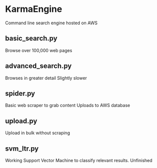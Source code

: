 # KarmaEngine
Command line search engine hosted on AWS

## basic_search.py
Browse over 100,000 web pages 

## advanced_search.py
Browses in greater detail
Slightly slower

## spider.py
Basic web scraper to grab content
Uploads to AWS database

## upload.py
Upload in bulk without scraping

## svm_ltr.py
Working Support Vector Machine to classify relevant results.
Unfinished
